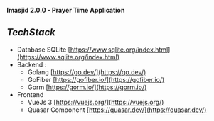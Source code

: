 **Imasjid 2.0.0 - Prayer Time Application**


***TechStack***
-
* Database SQLite  [https://www.sqlite.org/index.html](https://www.sqlite.org/index.html)
* Backend :
    -   Golang  [https://go.dev/](https://go.dev/)
    -   GoFiber  [https://gofiber.io/](https://gofiber.io/)
    -   Gorm  [https://gorm.io/](https://gorm.io/)
* Frontend
    -   VueJs 3  [https://vuejs.org/](https://vuejs.org/)
    -   Quasar Component  [https://quasar.dev/](https://quasar.dev/)